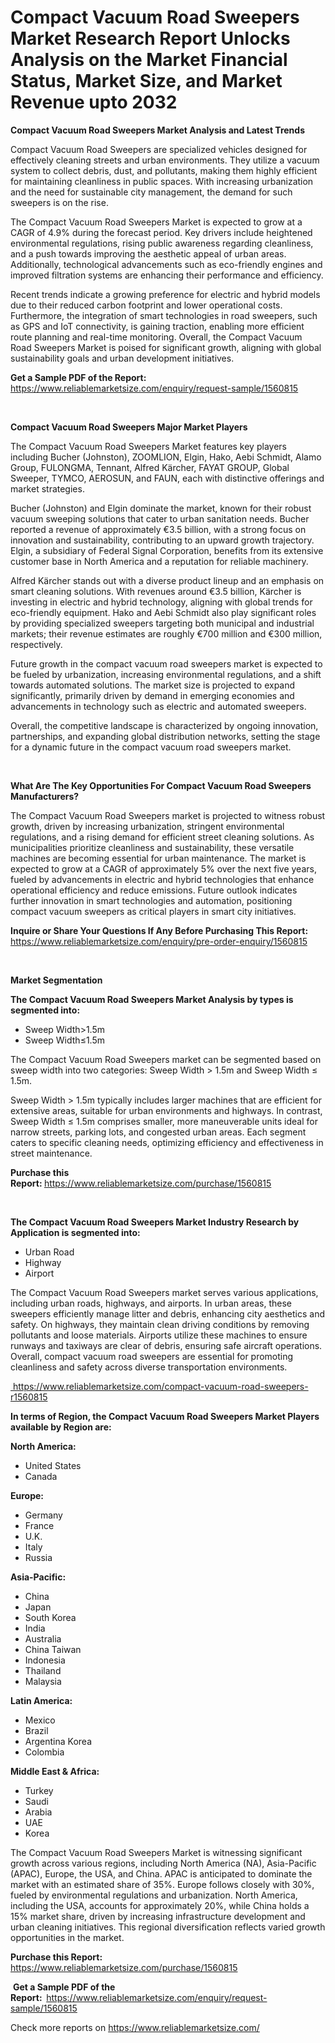 <p><h1>Compact Vacuum Road Sweepers Market Research Report Unlocks Analysis on the Market Financial Status, Market Size, and Market Revenue upto 2032</h1></p><p><strong>Compact Vacuum Road Sweepers Market Analysis and Latest Trends</strong></p>
<p><p>Compact Vacuum Road Sweepers are specialized vehicles designed for effectively cleaning streets and urban environments. They utilize a vacuum system to collect debris, dust, and pollutants, making them highly efficient for maintaining cleanliness in public spaces. With increasing urbanization and the need for sustainable city management, the demand for such sweepers is on the rise.</p><p>The Compact Vacuum Road Sweepers Market is expected to grow at a CAGR of 4.9% during the forecast period. Key drivers include heightened environmental regulations, rising public awareness regarding cleanliness, and a push towards improving the aesthetic appeal of urban areas. Additionally, technological advancements such as eco-friendly engines and improved filtration systems are enhancing their performance and efficiency.</p><p>Recent trends indicate a growing preference for electric and hybrid models due to their reduced carbon footprint and lower operational costs. Furthermore, the integration of smart technologies in road sweepers, such as GPS and IoT connectivity, is gaining traction, enabling more efficient route planning and real-time monitoring. Overall, the Compact Vacuum Road Sweepers Market is poised for significant growth, aligning with global sustainability goals and urban development initiatives.</p></p>
<p><strong>Get a Sample PDF of the Report:&nbsp;</strong> <a href="https://www.reliablemarketsize.com/enquiry/request-sample/1560815?utm_campaign=2301&utm_medium=2&utm_source=Github&utm_content=ia&utm_term=25022025&utm_id=compact-vacuum-road-sweepers">https://www.reliablemarketsize.com/enquiry/request-sample/1560815</a></p>
<p>&nbsp;</p>
<p><strong>Compact Vacuum Road Sweepers Major Market Players</strong></p>
<p><p>The Compact Vacuum Road Sweepers Market features key players including Bucher (Johnston), ZOOMLION, Elgin, Hako, Aebi Schmidt, Alamo Group, FULONGMA, Tennant, Alfred Kärcher, FAYAT GROUP, Global Sweeper, TYMCO, AEROSUN, and FAUN, each with distinctive offerings and market strategies.</p><p>Bucher (Johnston) and Elgin dominate the market, known for their robust vacuum sweeping solutions that cater to urban sanitation needs. Bucher reported a revenue of approximately €3.5 billion, with a strong focus on innovation and sustainability, contributing to an upward growth trajectory. Elgin, a subsidiary of Federal Signal Corporation, benefits from its extensive customer base in North America and a reputation for reliable machinery.</p><p>Alfred Kärcher stands out with a diverse product lineup and an emphasis on smart cleaning solutions. With revenues around €3.5 billion, Kärcher is investing in electric and hybrid technology, aligning with global trends for eco-friendly equipment. Hako and Aebi Schmidt also play significant roles by providing specialized sweepers targeting both municipal and industrial markets; their revenue estimates are roughly €700 million and €300 million, respectively.</p><p>Future growth in the compact vacuum road sweepers market is expected to be fueled by urbanization, increasing environmental regulations, and a shift towards automated solutions. The market size is projected to expand significantly, primarily driven by demand in emerging economies and advancements in technology such as electric and automated sweepers.</p><p>Overall, the competitive landscape is characterized by ongoing innovation, partnerships, and expanding global distribution networks, setting the stage for a dynamic future in the compact vacuum road sweepers market.</p></p>
<p>&nbsp;</p>
<p><strong>What Are The Key Opportunities For Compact Vacuum Road Sweepers Manufacturers?</strong></p>
<p><p>The Compact Vacuum Road Sweepers market is projected to witness robust growth, driven by increasing urbanization, stringent environmental regulations, and a rising demand for efficient street cleaning solutions. As municipalities prioritize cleanliness and sustainability, these versatile machines are becoming essential for urban maintenance. The market is expected to grow at a CAGR of approximately 5% over the next five years, fueled by advancements in electric and hybrid technologies that enhance operational efficiency and reduce emissions. Future outlook indicates further innovation in smart technologies and automation, positioning compact vacuum sweepers as critical players in smart city initiatives.</p></p>
<p><strong>Inquire or Share Your Questions If Any Before Purchasing This Report:</strong> <a href="https://www.reliablemarketsize.com/enquiry/pre-order-enquiry/1560815?utm_campaign=2301&utm_medium=2&utm_source=Github&utm_content=ia&utm_term=25022025&utm_id=compact-vacuum-road-sweepers">https://www.reliablemarketsize.com/enquiry/pre-order-enquiry/1560815</a></p>
<p>&nbsp;</p>
<p><strong>Market Segmentation</strong></p>
<p><strong>The Compact Vacuum Road Sweepers Market Analysis by types is segmented into:</strong></p>
<p><ul><li>Sweep Width>1.5m</li><li>Sweep Width≤1.5m</li></ul></p>
<p><p>The Compact Vacuum Road Sweepers market can be segmented based on sweep width into two categories: Sweep Width > 1.5m and Sweep Width ≤ 1.5m. </p><p>Sweep Width > 1.5m typically includes larger machines that are efficient for extensive areas, suitable for urban environments and highways. In contrast, Sweep Width ≤ 1.5m comprises smaller, more maneuverable units ideal for narrow streets, parking lots, and congested urban areas. Each segment caters to specific cleaning needs, optimizing efficiency and effectiveness in street maintenance.</p></p>
<p><strong>Purchase this Report:&nbsp;</strong><a href="https://www.reliablemarketsize.com/purchase/1560815?utm_campaign=2301&utm_medium=2&utm_source=Github&utm_content=ia&utm_term=25022025&utm_id=compact-vacuum-road-sweepers">https://www.reliablemarketsize.com/purchase/1560815</a></p>
<p>&nbsp;</p>
<p><strong>The Compact Vacuum Road Sweepers Market Industry Research by Application is segmented into:</strong></p>
<p><ul><li>Urban Road</li><li>Highway</li><li>Airport</li></ul></p>
<p><p>The Compact Vacuum Road Sweepers market serves various applications, including urban roads, highways, and airports. In urban areas, these sweepers efficiently manage litter and debris, enhancing city aesthetics and safety. On highways, they maintain clean driving conditions by removing pollutants and loose materials. Airports utilize these machines to ensure runways and taxiways are clear of debris, ensuring safe aircraft operations. Overall, compact vacuum road sweepers are essential for promoting cleanliness and safety across diverse transportation environments.</p></p>
<p><a href="https://www.reliablemarketsize.com/compact-vacuum-road-sweepers-r1560815?utm_campaign=2301&utm_medium=2&utm_source=Github&utm_content=ia&utm_term=25022025&utm_id=compact-vacuum-road-sweepers">&nbsp;https://www.reliablemarketsize.com/compact-vacuum-road-sweepers-r1560815</a></p>
<p><strong>In terms of Region, the Compact Vacuum Road Sweepers Market Players available by Region are:</strong></p>
<p>
    <p> <strong> North America: </strong>
        <ul>
            <li>United States</li>
            <li>Canada</li>
        </ul>
        </p> 
    <p> <strong> Europe: </strong>
        <ul>
            <li>Germany</li>
            <li>France</li>
            <li>U.K.</li>
            <li>Italy</li>
            <li>Russia</li>
        </ul>
        </p> 
    <p> <strong> Asia-Pacific: </strong>
        <ul>
            <li>China</li>
            <li>Japan</li>
            <li>South Korea</li>
            <li>India</li>
            <li>Australia</li>
            <li>China Taiwan</li>
            <li>Indonesia</li>
            <li>Thailand</li>
            <li>Malaysia</li>
        </ul>
        </p> 
    <p> <strong> Latin America: </strong>
        <ul>
            <li>Mexico</li>
            <li>Brazil</li>
            <li>Argentina Korea</li>
            <li>Colombia</li>
        </ul>
        </p> 
    <p> <strong> Middle East & Africa: </strong>
        <ul>
            <li>Turkey</li>
            <li>Saudi</li>
            <li>Arabia</li>
            <li>UAE</li>
            <li>Korea</li>
        </ul>
    </p>
    </p>
<p><p>The Compact Vacuum Road Sweepers Market is witnessing significant growth across various regions, including North America (NA), Asia-Pacific (APAC), Europe, the USA, and China. APAC is anticipated to dominate the market with an estimated share of 35%. Europe follows closely with 30%, fueled by environmental regulations and urbanization. North America, including the USA, accounts for approximately 20%, while China holds a 15% market share, driven by increasing infrastructure development and urban cleaning initiatives. This regional diversification reflects varied growth opportunities in the market.</p></p>
<p><strong>Purchase this Report: </strong><a href="https://www.reliablemarketsize.com/purchase/1560815?utm_campaign=2301&utm_medium=2&utm_source=Github&utm_content=ia&utm_term=25022025&utm_id=compact-vacuum-road-sweepers">https://www.reliablemarketsize.com/purchase/1560815</a></p>
<p>&nbsp;<strong>Get a Sample PDF of the Report:&nbsp;&nbsp;</strong><a href="https://www.reliablemarketsize.com/enquiry/request-sample/1560815?utm_campaign=2301&utm_medium=2&utm_source=Github&utm_content=ia&utm_term=25022025&utm_id=compact-vacuum-road-sweepers">https://www.reliablemarketsize.com/enquiry/request-sample/1560815</a></p>
<p><strong></strong></p>
<p>Check more reports on <a href="https://www.reliablemarketsize.com/?utm_campaign=2301&utm_medium=2&utm_source=Github&utm_content=ia&utm_term=25022025&utm_id=compact-vacuum-road-sweepers">https://www.reliablemarketsize.com/</a></p>